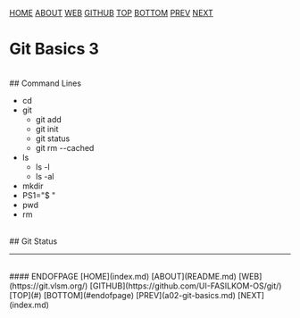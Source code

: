 ---
---

[HOME](index.md)
[ABOUT](README.md)
[WEB](https://git.vlsm.org/)
[GITHUB](https://github.com/UI-FASILKOM-OS/git/)
[TOP](#)
[BOTTOM](#endofpage)
[PREV](a02-git-basics.md)
[NEXT](index.md)

# Git Basics 3

<br>
## Command Lines

* cd
* git
   * git add
   * git init
   * git status
   * git rm --cached
* ls
   * ls -l
   * ls -al
* mkdir
* PS1="$ "
* pwd
* rm

<br>
## Git Status


<br>
<hr>
<br>
#### ENDOFPAGE
[HOME](index.md)
[ABOUT](README.md)
[WEB](https://git.vlsm.org/)
[GITHUB](https://github.com/UI-FASILKOM-OS/git/)
[TOP](#)
[BOTTOM](#endofpage)
[PREV](a02-git-basics.md)
[NEXT](index.md)
<br>

